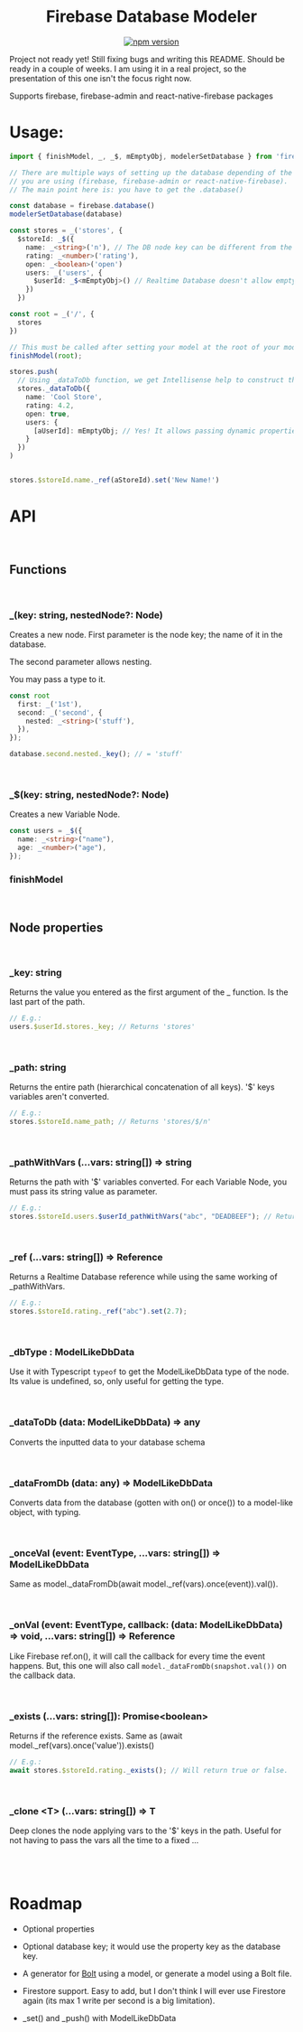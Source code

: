 <div align="center">

# Firebase Database Modeler

[![npm version](https://badge.fury.io/js/firebase-functions-extended.svg)](https://www.npmjs.com/package/firebase-functions-extended)

</div>

<!-- fix me link -->

Project not ready yet! Still fixing bugs and writing this README. Should be ready in a couple of weeks. I am using it in a real project, so the presentation of this one isn't the focus right now.

Supports firebase, firebase-admin and react-native-firebase packages

# Usage:

```typescript
import { finishModel, _, _$, mEmptyObj, modelerSetDatabase } from 'firebase-database-modeler';

// There are multiple ways of setting up the database depending of the firebase package
// you are using (firebase, firebase-admin or react-native-firebase).
// The main point here is: you have to get the .database()

const database = firebase.database()
modelerSetDatabase(database)

const stores = _('stores', {
  $storeId: _$({
    name: _<string>('n'), // The DB node key can be different from the model key
    rating: _<number>('rating'),
    open: _<boolean>('open')
    users: _('users', {
      $userId: _$<mEmptyObj>() // Realtime Database doesn't allow empty objects, so I standartized the 'empty object' as being {_: 0}.
    })
  })

const root = _('/', {
  stores
})

// This must be called after setting your model at the root of your model.
finishModel(root);

stores.push(
  // Using _dataToDb function, we get Intellisense help to construct the object, and it also converts the model keys to the DB keys!
  stores._dataToDb({
    name: 'Cool Store',
    rating: 4.2,
    open: true,
    users: {
      [aUserId]: mEmptyObj; // Yes! It allows passing dynamic properties keys, and mEmptyObj is also a const besides a type.
    }
  })
)


stores.$storeId.name._ref(aStoreId).set('New Name!')
```

# API

</br>

<b><h2> Functions </h2></b>

</br>

<b><h3> \_(key: string, nestedNode?: Node) </h3></b>

Creates a new node. First parameter is the node key; the name of it in the database.

The second parameter allows nesting.

You may pass a type to it.

```typescript
const root
  first: _('1st'),
  second: _('second', {
    nested: _<string>('stuff'),
  }),
});

database.second.nested._key(); // = 'stuff'
```

</br>

<b><h3> \_\$(key: string, nestedNode?: Node) </h3></b>

Creates a new Variable Node.

```typescript
const users = _$({
  name: _<string>("name"),
  age: _<number>("age"),
});
```

<b><h3> finishModel </h3></b>

</br>

<b><h2> Node properties </h2></b>

</br>

<b><h3> \_key: string </h3></b>

Returns the value you entered as the first argument of the \_ function.
Is the last part of the path.

```typescript
// E.g.:
users.$userId.stores._key; // Returns 'stores'
```

</br>

<b><h3> \_path: string </h3></b>

Returns the entire path (hierarchical concatenation of all keys). '\$' keys variables aren't converted.

```typescript
// E.g.:
stores.$storeId.name_path; // Returns 'stores/$/n'
```

</br>

<b><h3> \_pathWithVars (...vars: string[]) => string </h3></b>

Returns the path with '\$' variables converted. For each Variable Node, you must pass
its string value as parameter.

```typescript
// E.g.:
stores.$storeId.users.$userId_pathWithVars("abc", "DEADBEEF"); // Returns 'stores/abc/users/DEADBEEF
```

</br>

<b><h3> \_ref (...vars: string[]) => Reference </h3></b>

Returns a Realtime Database reference while using the same working of \_pathWithVars.

```typescript
// E.g.:
stores.$storeId.rating._ref("abc").set(2.7);
```

</br>

<b><h3> \_dbType : ModelLikeDbData </h3></b>

Use it with Typescript `typeof` to get the ModelLikeDbData type of the node. Its value is undefined, so, only useful for getting the type.

</br>

<b><h3> \_dataToDb (data: ModelLikeDbData) => any </h3></b>

Converts the inputted data to your database schema

</br>

<b><h3> \_dataFromDb (data: any) => ModelLikeDbData </h3></b>

Converts data from the database (gotten with on() or once()) to a model-like object, with typing.

</br>

<b><h3> \_onceVal (event: EventType, ...vars: string[]) => ModelLikeDbData </h3></b>

Same as model.\_dataFromDb(await model.\_ref(vars).once(event)).val()).

</br>

<b><h3> \_onVal (event: EventType, callback: (data: ModelLikeDbData) => void, ...vars: string[]) => Reference </h3></b>

Like Firebase ref.on(), it will call the callback for every time the event happens. But, this one will also call `model._dataFromDb(snapshot.val())` on the callback data.

</br>

<b><h3> \_exists (...vars: string[]): Promise\<boolean> </h3></b>

Returns if the reference exists.
Same as (await model.\_ref(vars).once('value')).exists()

```typescript
// E.g.:
await stores.$storeId.rating._exists(); // Will return true or false.
```

</br>

<b><h3> \_clone \<T> (...vars: string[]) => T </h3></b>

Deep clones the node applying vars to the '\$' keys in the path. Useful for not having to pass the vars all the time to a fixed ...

<br/>
<br/>

# Roadmap

- Optional properties

- Optional database key; it would use the property key as the database key.

- A generator for [Bolt](https://github.com/FirebaseExtended/bolt) using a model, or generate a model using a Bolt file.

- Firestore support. Easy to add, but I don't think I will ever use Firestore again (its max 1 write per second is a big limitation).

- \_set() and \_push() with ModelLikeDbData
